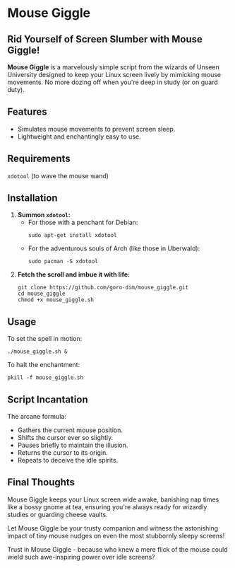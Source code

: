 
  <h1>Mouse Giggle</h1>

   <h2>Rid Yourself of Screen Slumber with Mouse Giggle!</h2>
    <p><strong>Mouse Giggle</strong> is a marvelously simple script from the wizards of Unseen University designed to keep your Linux screen lively by mimicking mouse movements. No more dozing off when you're deep in study (or on guard duty).</p>

   <h2>Features</h2>
    <ul>
        <li>Simulates mouse movements to prevent screen sleep.</li>
        <li>Lightweight and enchantingly easy to use.</li>
    </ul>

  <h2>Requirements</h2>
    <p><code>xdotool</code> (to wave the mouse wand)</p>
    <h2>Installation</h2>
    <ol>
        <li><strong>Summon <code>xdotool</code>:</strong>
            <ul>
                <li>For those with a penchant for Debian:
                    <pre><code>sudo apt-get install xdotool</code></pre>
                </li>
                <li>For the adventurous souls of Arch (like those in Uberwald):
                    <pre><code>sudo pacman -S xdotool</code></pre>
                </li>
            </ul>
        </li>
        <li><strong>Fetch the scroll and imbue it with life:</strong>
            <pre><code>git clone https://github.com/goro-dim/mouse_giggle.git
cd mouse_giggle
chmod +x mouse_giggle.sh</code></pre>
        </li>
    </ol>
    <h2>Usage</h2>
    <p>To set the spell in motion:</p>
    <pre><code>./mouse_giggle.sh &amp;</code></pre>
    <p>To halt the enchantment:</p>
    <pre><code>pkill -f mouse_giggle.sh</code></pre>
    <h2>Script Incantation</h2>
    <p>The arcane formula:</p>
    <ul>
        <li>Gathers the current mouse position.</li>
        <li>Shifts the cursor ever so slightly.</li>
        <li>Pauses briefly to maintain the illusion.</li>
        <li>Returns the cursor to its origin.</li>
        <li>Repeats to deceive the idle spirits.</li>
    </ul>

<h2>Final Thoughts</h2>
<p>Mouse Giggle keeps your Linux screen wide awake, banishing nap times like a bossy gnome at tea, ensuring you're always ready for wizardly studies or guarding cheese vaults.</p>
<p>Let Mouse Giggle be your trusty companion and witness the astonishing impact of tiny mouse nudges on even the most stubbornly sleepy screens!
<p>Trust in Mouse Giggle - because who knew a mere flick of the mouse could wield such awe-inspiring power over idle screens?</p>
 
